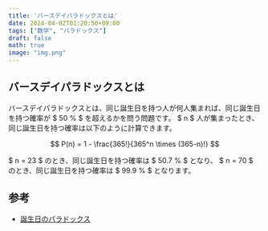 ```yaml
---
title: 'バースデイパラドックスとは'
date: 2024-04-02T01:20:50+09:00
tags: ["数学", "パラドックス"]
draft: false
math: true
image: "img.png"
---
```


## バースデイパラドックスとは
バースデイパラドックスとは、同じ誕生日を持つ人が何人集まれば、同じ誕生日を持つ確率が $ 50 \% $ を超えるかを問う問題です。
$ n $ 人が集まったとき、同じ誕生日を持つ確率は以下のように計算できます。

$$ P(n) = 1 - \frac{365!}{365^n \times (365-n)!} $$

$ n = 23 $ のとき、同じ誕生日を持つ確率は $ 50.7 \% $ となり、 $ n = 70 $ のとき、同じ誕生日を持つ確率は $ 99.9 \% $ となります。

## 参考
- [誕生日のパラドックス](https://ja.wikipedia.org/wiki/%E8%AA%95%E7%94%9F%E6%97%A5%E3%81%AE%E3%83%91%E3%83%A9%E3%83%89%E3%83%83%E3%82%AF%E3%82%B9)
